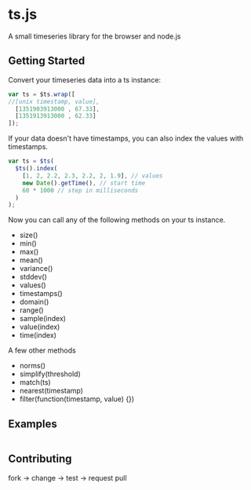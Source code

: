 ts.js
=====

A small timeseries library for the browser and node.js

Getting Started
---------------

Convert your timeseries data into a ts instance:

```js
var ts = $ts.wrap([
//[unix timestamp, value],
  [1351903913000 , 67.33],
  [1351913913000 , 62.33]
]);
```

If your data doesn't have timestamps, you can also index
the values with timestamps.

```js
var ts = $ts(
  $ts().index(
    [1, 2, 2.2, 2.3, 2.2, 2, 1.9], // values
    new Date().getTime(), // start time
    60 * 1000 // step in milliseconds
  )
);
```

Now you can call any of the following methods on your ts instance.

* size()
* min()
* max()
* mean()
* variance()
* stddev()
* values()
* timestamps()
* domain()
* range()
* sample(index)
* value(index)
* time(index)

A few other methods

* norms()
* simplify(threshold)
* match(ts)
* nearest(timestamp)
* filter(function(timestamp, value) {})

Examples
--------

```js
```

Contributing
------------

fork -> change -> test -> request pull

